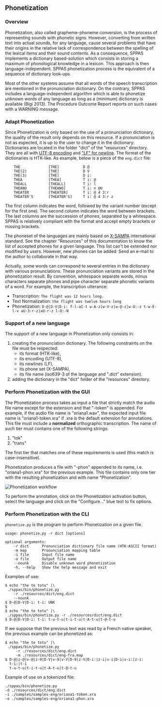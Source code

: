 ## Phonetization

### Overview

Phonetization, also called grapheme-phoneme conversion, is the process of
representing sounds with phonetic signs. However, converting from written
text into actual sounds, for any language, cause several problems that have
their origins in the relative lack of correspondence between the spelling
of the lexical items and their sound contents.
As a consequence, SPPAS implements a dictionary based-solution which consists 
in storing a maximum of phonological knowledge in a lexicon. This approach
is then language-independent. SPPAS phonetization process is the equivalent
of a sequence of dictionary look-ups.

Most of the other systems assume that all words of the speech transcription
are mentioned in the pronunciation dictionary. On the contrary, SPPAS
includes a language-independent algorithm which is able to phonetize unknown
words of any language as long as a (minimum) dictionary is available (Bigi 2013).
The Procedure Outcome Report reports on such cases with a WARNING message.

### Adapt Phonetization

Since Phonetization is only based on the use of a pronunciation dictionary,
the quality of the result only depends on this resource.
If a pronunciation is not as expected, it is up to the user to change it in
the dictionary: Dictionaries are located in the folder "dict" of
the "resources" directory. They are all with
[UTF-8 encoding](https://en.wikipedia.org/wiki/UTF-8) 
and ["LF" for newline](https://en.wikipedia.org/wiki/Newline).
The format of the dictionaries is HTK-like. As example, below is a piece
of the `eng.dict` file:

        THE             [THE]           D @
        THE(2)          [THE]           D V
        THE(3)          [THE]           D i:
        THEA            [THEA]          T i: @
        THEALL          [THEALL]        T i: l
        THEANO          [THEANO]        T i: n @U
        THEATER         [THEATER]       T i: @ 4 3:r
        THEATER'S       [THEATER'S]     T i: @ 4 3:r z

The first column indicates the word, followed by the variant number (except for
the first one). The second column indicates the word between brackets. The last
columns are the succession of phones, separated by a whitespace. SPPAS is 
relatively compliant with the format and accept empty brackets or missing brackets.

The phoneset of the languages are mainly based on
[X-SAMPA](https://en.wikipedia.org/wiki/X-SAMPA) international standard. 
See the chapter "Resources" of this documentation to know the list of accepted 
phones for a given language. This list can't be extended nor modified by users.
However, new phones can be added: Send an e-mail to the author to collaborate 
in that way.

Actually, some words can correspond to several entries in the dictionary
with various pronunciations. These pronunciation variants are stored in the
phonetization result. By convention, whitespace separate words, minus characters
separate phones and pipe character separate phonetic variants of a word.
For example, the transcription utterance:

* Transcription: `The flight was 12 hours long.`
* Text Normalization: `the flight was twelve hours long`
* Phonetization: `D-@|D-V|D-i: f-l-aI-t w-A-z|w-V-z|w-@-z|w-O:-z t-w-E-l-v aU-3:r-z|aU-r-z l-O:-N`

### Support of a new language

The support of a new language in Phonetization only consists in:
1. creating the pronunciation dictionary. 
The following constraints on the file must be respected: 
    - its format (HTK-like),
    - its encoding (UTF-8), 
    - its newlines (LF), 
    - its phone set (X-SAMPA),
    - its file name (iso639-3 of the language and ".dict" extension).
2. adding the dictionary in the "dict" folder of the "resources" directory.


### Perform Phonetization with the GUI

The Phonetization process takes as input a file that strictly match the audio
file name except for the extension and that "-token" is appended. For example,
if the audio file name is "oriana1.wav", the expected input file name is
"oriana1-token.xra" if .xra is the default extension for annotations.
This file must include a **normalized** orthographic transcription.
The name of such tier must contains one of the following strings:

1. "tok"
2. "trans"

The first tier that matches one of these requirements is used
(this match is case-insensitive).

Phonetization produces a file with "-phon" appended to its name,
i.e. "oriana1-phon.xra" for the previous example.
This file contains only one tier with the resulting phonetization and with
name "Phonetization".

![Phonetization workflow](./etc/figures/phonworkflow.bmp)

To perform the annotation, click on the Phonetization
activation button, select the language and click on the "Configure..."
blue text to fix options.


### Perform Phonetization with the CLI

`phonetize.py` is the program to perform Phonetization on a given file.

~~~~~~~~~~~~~~~~~~~~~~~~~~~~~~~~~~~~~~~~~~~~~~
usage: phonetize.py -r dict [options]

optional arguments:
    -r dict      Pronunciation dictionary file name (HTK-ASCII format)
    -m map       Pronunciation mapping table
    -i file      Input file name
    -o file      Output file name
    --nounk      Disable unknown word phonetization
    -h, --help   Show the help message and exit
~~~~~~~~~~~~~~~~~~~~~~~~~~~~~~~~~~~~~~~~~~~~~~

Examples of use:

~~~~~~~~~~~~~~~~~~~~~~~~~~~~~~~~~~~~~~~~~~~~~~
$ echo "the te totu" |\
 ./sppas/bin/phonetize.py
    -r ./resources/dict/eng.dict
    --nounk
$ D-@|D-V|D-i: t-i: UNK
$
$ echo "the te totu" |\
 ./sppas/bin/phonetize.py -r ./resources/dict/eng.dict
$ D-@|D-V|D-i: t-i: t-u-t-u|t-i-t-u|t-A-t-u|t-@-t-u
~~~~~~~~~~~~~~~~~~~~~~~~~~~~~~~~~~~~~~~~~~~~~~

If we suppose that the previous text was read by a French native speaker, the
previous example can be phonetized as:

~~~~~~~~~~~~~~~~~~~~~~~~~~~~~~~~~~~~~~~~~~~~~~
$ echo "the te totu" |\
 ./sppas/bin/phonetize.py
     -r ./resources/dict/eng.dict
     -m ./resources/dict/eng-fra.map
$ D-@|z-@|v-@|z-9|D-V|v-9|v-V|D-9|z-V|D-i:|z-i|v-i|D-i|v-i:|z-i:
  t-i:|t-i
  t-u-t-u|t-i-t-u|t-A-t-u|t-@-t-u
~~~~~~~~~~~~~~~~~~~~~~~~~~~~~~~~~~~~~~~~~~~~~~

Example of use on a tokenized file:

~~~~~~~~~~~~~~~~~~~~~~~~~~~~~~~~~~~~~~~~~~~~~~
./sppas/bin/phonetize.py
-d ./resources/dict/eng.dict
-i ./samples/samples-eng/oriana1-token.xra
-o ./samples/samples-eng/oriana1-phon.xra
~~~~~~~~~~~~~~~~~~~~~~~~~~~~~~~~~~~~~~~~~~~~~~
